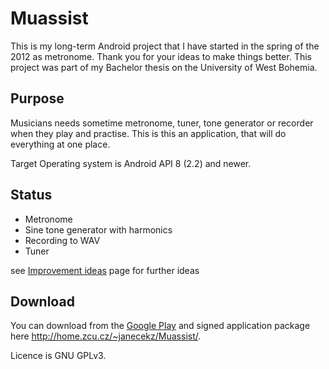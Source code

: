 Muassist
===================

This is my long-term Android project that I have started in the spring of the 2012 as metronome.
Thank you for your ideas to make things better. This project was part of my Bachelor
thesis on the University of West Bohemia.

Purpose
-------
Musicians needs sometime metronome, tuner, tone generator or recorder when they play and practise.
This is this an application, that will do everything at one place.

Target Operating system is Android API 8 (2.2) and newer.

Status
------
*  Metronome
*  Sine tone generator with harmonics
*  Recording to WAV
*  Tuner

see [Improvement ideas](https://github.com/qwertzdenek/Muassist/wiki/Improvement-ideas) page for further ideas

Download
--------
You can download from the [Google Play](https://play.google.com/store/apps/details?id=kiv.janecekz.ma)
and signed application package here http://home.zcu.cz/~janecekz/Muassist/.

Licence is GNU GPLv3.
